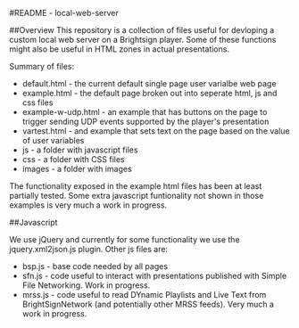 #README - local-web-server

##Overview
This repository is a collection of files useful for devloping a custom local web server on a Brightsign player.  Some of these functions might also be useful in HTML zones in actual presentations.

Summary of files:

* default.html - the current default single page user varialbe web page
* example.html - the default page broken out into seperate html, js and css files
* example-w-udp.html - an example that has buttons on the page to trigger sending UDP events supported by the player's presentation
* vartest.html - and example that sets text on the page based on the value of user variables 
* js - a folder with javascript files
* css - a folder with CSS files
* images - a folder with images


The functionality exposed in the example html files has been at least partially tested.  Some extra javascript funtionality not shown in those examples is very much a work in progress.

##Javascript

We use jQuery and currently for some functionality we use the jquery.xml2json.js plugin.  Other js files are:

* bsp.js - base code needed by all pages
* sfn.js - code useful to interact with presentations published with Simple File Networking.  Work in progress.
* mrss.js - code useful to read DYnamic Playlists and Live Text from BrightSignNetwork (and potentially other MRSS feeds).  Very much a work in progress.


